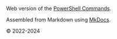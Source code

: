 Web version of the [PowerShell Commands](https://github.com/Lifailon/PS-Commands).

Assembled from Markdown using [MkDocs](https://github.com/mkdocs/mkdocs).

© 2022-2024
